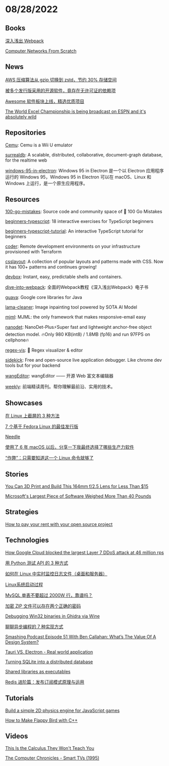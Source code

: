 # 08/28/2022

## Books
[深入浅出 Webpack](http://webpack.wuhaolin.cn/)

[Computer Networks From Scratch](https://www.networksfromscratch.com/index.html)

## News
[AWS 压缩算法从 gzip 切换到 zstd，节约 30% 存储空间](https://www.oschina.net/news/207430/aws-from-gzip-to-zstd)

[被多个发行版采用的开源软件，竟存在无许可证的依赖项](https://www.oschina.net/news/207705/tea-dependencies-without-license)

[Awesome 软件板块上线，精选优质项目](https://my.oschina.net/u/4252687/blog/5568509)

[The World Excel Championship is being broadcast on ESPN and it's absolutely wild](https://www.ladbible.com/sport/world-excel-championship-that-is-getting-national-tv-coverage-20220809)

## Repositories
[Cemu](https://github.com/cemu-project/Cemu): Cemu is a Wii U emulator

[surrealdb](https://github.com/surrealdb/surrealdb): A scalable, distributed, collaborative, document-graph database, for the realtime web

[windows-95-in-electron](https://gitee.com/mirrors/windows-95-in-electron): Windows 95 in Electron 是一个以 Electron 应用程序运行的 Windows 95，Windows 95 in Electron 可以在 macOS、Linux 和 Windows 上运行，是一个原生应用程序。

## Resources
[100-go-mistakes](https://github.com/teivah/100-go-mistakes): Source code and community space of 📖 100 Go Mistakes

[beginners-typescript](https://github.com/total-typescript/beginners-typescript): 18 interactive exercises for TypeScript beginners

[beginners-typescript-tutorial](https://github.com/total-typescript/beginners-typescript-tutorial): An interactive TypeScript tutorial for beginners

[coder](https://github.com/coder/coder): Remote development environments on your infrastructure provisioned with Terraform

[csslayout](https://github.com/phuocng/csslayout): A collection of popular layouts and patterns made with CSS. Now it has 100+ patterns and continues growing!

[devbox](https://github.com/jetpack-io/devbox): Instant, easy, predictable shells and containers.

[dive-into-webpack](https://github.com/gwuhaolin/dive-into-webpack): 全面的Webpack教程《深入浅出Webpack》电子书

[guava](https://github.com/google/guava): Google core libraries for Java

[lama-cleaner](https://github.com/Sanster/lama-cleaner): Image inpainting tool powered by SOTA AI Model

[mjml](https://github.com/mjmlio/mjml): MJML: the only framework that makes responsive-email easy

[nanodet](https://github.com/RangiLyu/nanodet): NanoDet-Plus⚡Super fast and lightweight anchor-free object detection model. 🔥Only 980 KB(int8) / 1.8MB (fp16) and run 97FPS on cellphone🔥

[regex-vis](https://github.com/Bowen7/regex-vis): 🎨 Regex visualizer & editor

[sidekick](https://github.com/runsidekick/sidekick): Free and open-source live application debugger. Like chrome dev tools but for your backend

[wangEditor](https://github.com/wangeditor-team/wangEditor): wangEditor —— 开源 Web 富文本编辑器

[weekly](https://github.com/ascoders/weekly): 前端精读周刊。帮你理解最前沿、实用的技术。

## Showcases
[在 Linux 上截屏的 3 种方法](https://linux.cn/article-14943-1.html)

[7 个基于 Fedora Linux 的最佳发行版](https://linux.cn/article-14951-1.html)

[Needle](https://needle.tools/)

[使用了 6 年 macOS 以后，分享一下我最终选择了哪些生产力软件](https://www.v2ex.com/t/875619#reply28)

[“作弊”：只需要知道这一个 Linux 命令就够了](https://linux.cn/article-14961-1.html)

## Stories
[You Can 3D Print and Build This 164mm f/2.5 Lens for Less Than $15](https://petapixel.com/2022/08/22/you-can-3d-print-and-build-this-164mm-f-2-5-lens-for-less-than-15/)

[Microsoft's Largest Piece of Software Weighed More Than 40 Pounds](https://www.pcmag.com/news/microsofts-largest-piece-of-software-weighed-more-than-40-pounds)

## Strategies
[How to pay your rent with your open source project](https://plausible.io/blog/open-source-funding)

## Technologies
[How Google Cloud blocked the largest Layer 7 DDoS attack at 46 million rps](https://cloud.google.com/blog/products/identity-security/how-google-cloud-blocked-largest-layer-7-ddos-attack-at-46-million-rps)

[用 Python 测试 API 的 3 种方式](https://linux.cn/article-14944-1.html)

[如何在 Linux 中实时监控日志文件（桌面和服务器）](https://linux.cn/article-14947-1.html)

[Linux系统启动过程](https://mp.weixin.qq.com/s/woQefCpBUGPew3XBTWQTAw)

[MySQL 单表不要超过 2000W 行，靠谱吗？](https://mp.weixin.qq.com/s/N3te_fVBeqhjIpl25N6kpA)

[加密 ZIP 文件可以存在两个正确的密码](https://www.oschina.net/news/207560/encrypted-zip-file-two-correct-passwords)

[Debugging Win32 binaries in Ghidra via Wine](https://john-millikin.com/debugging-win32-binaries-in-ghidra-via-wine)

[聊聊异步编程的 7 种实现方式](https://mp.weixin.qq.com/s/L8hmVveRkPXlfKyMGOwbBw)

[Smashing Podcast Episode 51 With Ben Callahan: What’s The Value Of A Design System?](https://www.smashingmagazine.com/2022/08/smashing-podcast-episode-51/)

[Tauri VS. Electron - Real world application](https://www.levminer.com/blog/tauri-vs-electron)

[Turning SQLite into a distributed database](https://univalence.me/posts/mvsqlite)

[Shared libraries as executables](https://stoppels.ch/2022/08/20/executable-shared-libraries.html)

[Redis 进阶篇：发布订阅模式原理与运用](https://my.oschina.net/magebyte/blog/5566778)

## Tutorials
[Build a simple 2D physics engine for JavaScript games](https://developer.ibm.com/tutorials/wa-build2dphysicsengine/)

[How to Make Flappy Bird with C++](https://terminalroot.com/how-to-make-flappy-bird-with-cpp/)

## Videos
[This Is the Calculus They Won't Teach You](https://www.youtube.com/watch?v=5M2RWtD4EzI)

[The Computer Chronicles - Smart TVs (1995)](https://www.youtube.com/watch?v=1K7TB1jpcc8)
